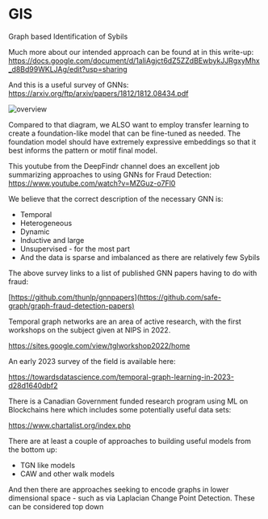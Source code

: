 # GIS
Graph based Identification of Sybils

Much more about our intended approach can be found at in this write-up: https://docs.google.com/document/d/1aliAgjct6dZ5ZZdBEwbykJJRgxyMhx_d8Bd99WKLJAg/edit?usp=sharing

And this is a useful survey of GNNs:  https://arxiv.org/ftp/arxiv/papers/1812/1812.08434.pdf

![overview](https://github.com/OpenDataforWeb3/GIS/assets/8564403/e9a52b79-2488-4160-abc8-e3b716717fa3)

Compared to that diagram, we ALSO want to employ transfer learning to create a foundation-like model that can be fine-tuned as needed.  The foundation model should have extremely expressive embeddings so that it best informs the pattern or motif final model.

This youtube from the DeepFindr channel does an excellent job summarizing approaches to using GNNs for Fraud Detection:
https://www.youtube.com/watch?v=MZGuz-o7Fl0

We believe that the correct description of the necessary GNN is:
- Temporal
- Heterogeneous
- Dynamic
- Inductive and large
- Unsupervised - for the most part
- And the data is sparse and imbalanced as there are relatively few Sybils
  
The above survey links to a list of published GNN papers having to do with fraud:

[https://github.com/thunlp/gnnpapers](https://github.com/safe-graph/graph-fraud-detection-papers)

Temporal graph networks are an area of active research, with the first workshops on the subject given at NIPS in 2022. 

https://sites.google.com/view/tglworkshop2022/home

An early 2023 survey of the field is available here:

https://towardsdatascience.com/temporal-graph-learning-in-2023-d28d1640dbf2

There is a Canadian Government funded research program using ML on Blockchains here which includes some potentially useful data sets:

https://www.chartalist.org/index.php

There are at least a couple of approaches to building useful models from the bottom up:
- TGN like models
- CAW and other walk models

And then there are approaches seeking to encode graphs in lower dimensional space - such as via Laplacian Change Point Detection.  These can be considered top down
